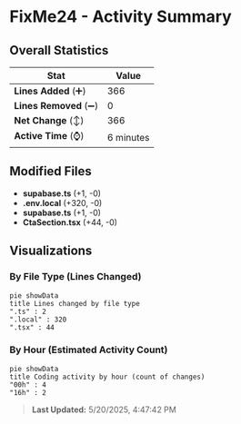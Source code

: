 # FixMe24 - Activity Summary 

## Overall Statistics

| Stat                   | Value                                                             |
| ---------------------- | ----------------------------------------------------------------- |
| **Lines Added** (➕)   | 366                                          |
| **Lines Removed** (➖) | 0                                        |
| **Net Change** (↕)    | 366                |
| **Active Time** (⌚)   | 6 minutes |


## Modified Files
- **supabase.ts** (+1, -0)
- **.env.local** (+320, -0)
- **supabase.ts** (+1, -0)
- **CtaSection.tsx** (+44, -0)

## Visualizations

### By File Type (Lines Changed)

```mermaid
pie showData
title Lines changed by file type
".ts" : 2
".local" : 320
".tsx" : 44
```

### By Hour (Estimated Activity Count)

```mermaid
pie showData
title Coding activity by hour (count of changes)
"00h" : 4
"16h" : 2
```


> **Last Updated:** 5/20/2025, 4:47:42 PM